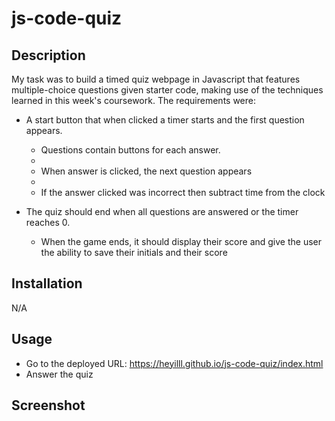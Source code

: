 # js-code-quiz
## Description
My task was to build a timed quiz webpage in Javascript that features multiple-choice questions given starter code, making use of the techniques learned in this week's coursework. The requirements were: 

* A start button that when clicked a timer starts and the first question appears.
 
  * Questions contain buttons for each answer.
  * 
  * When answer is clicked, the next question appears
  * 
  * If the answer clicked was incorrect then subtract time from the clock

* The quiz should end when all questions are answered or the timer reaches 0.

  * When the game ends, it should display their score and give the user the ability to save their initials and their score
  
## Installation
N/A 

## Usage
* Go to the deployed URL: https://heyilll.github.io/js-code-quiz/index.html
* Answer the quiz
  
## Screenshot
